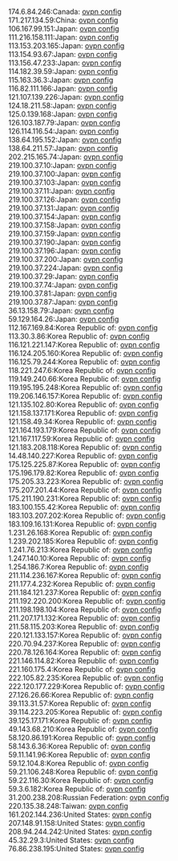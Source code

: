 174.6.84.246:Canada: [ovpn config](vpn/174_6_84_246.ovpn)  
171.217.134.59:China: [ovpn config](vpn/171_217_134_59.ovpn)  
106.167.99.151:Japan: [ovpn config](vpn/106_167_99_151.ovpn)  
111.216.158.111:Japan: [ovpn config](vpn/111_216_158_111.ovpn)  
113.153.203.165:Japan: [ovpn config](vpn/113_153_203_165.ovpn)  
113.154.93.67:Japan: [ovpn config](vpn/113_154_93_67.ovpn)  
113.156.47.233:Japan: [ovpn config](vpn/113_156_47_233.ovpn)  
114.182.39.59:Japan: [ovpn config](vpn/114_182_39_59.ovpn)  
115.163.36.3:Japan: [ovpn config](vpn/115_163_36_3.ovpn)  
116.82.111.166:Japan: [ovpn config](vpn/116_82_111_166.ovpn)  
121.107.139.226:Japan: [ovpn config](vpn/121_107_139_226.ovpn)  
124.18.211.58:Japan: [ovpn config](vpn/124_18_211_58.ovpn)  
125.0.139.168:Japan: [ovpn config](vpn/125_0_139_168.ovpn)  
126.103.187.79:Japan: [ovpn config](vpn/126_103_187_79.ovpn)  
126.114.116.54:Japan: [ovpn config](vpn/126_114_116_54.ovpn)  
138.64.195.152:Japan: [ovpn config](vpn/138_64_195_152.ovpn)  
138.64.211.57:Japan: [ovpn config](vpn/138_64_211_57.ovpn)  
202.215.165.74:Japan: [ovpn config](vpn/202_215_165_74.ovpn)  
219.100.37.10:Japan: [ovpn config](vpn/219_100_37_10.ovpn)  
219.100.37.100:Japan: [ovpn config](vpn/219_100_37_100.ovpn)  
219.100.37.103:Japan: [ovpn config](vpn/219_100_37_103.ovpn)  
219.100.37.11:Japan: [ovpn config](vpn/219_100_37_11.ovpn)  
219.100.37.126:Japan: [ovpn config](vpn/219_100_37_126.ovpn)  
219.100.37.131:Japan: [ovpn config](vpn/219_100_37_131.ovpn)  
219.100.37.154:Japan: [ovpn config](vpn/219_100_37_154.ovpn)  
219.100.37.158:Japan: [ovpn config](vpn/219_100_37_158.ovpn)  
219.100.37.159:Japan: [ovpn config](vpn/219_100_37_159.ovpn)  
219.100.37.190:Japan: [ovpn config](vpn/219_100_37_190.ovpn)  
219.100.37.196:Japan: [ovpn config](vpn/219_100_37_196.ovpn)  
219.100.37.200:Japan: [ovpn config](vpn/219_100_37_200.ovpn)  
219.100.37.224:Japan: [ovpn config](vpn/219_100_37_224.ovpn)  
219.100.37.29:Japan: [ovpn config](vpn/219_100_37_29.ovpn)  
219.100.37.74:Japan: [ovpn config](vpn/219_100_37_74.ovpn)  
219.100.37.81:Japan: [ovpn config](vpn/219_100_37_81.ovpn)  
219.100.37.87:Japan: [ovpn config](vpn/219_100_37_87.ovpn)  
36.13.158.79:Japan: [ovpn config](vpn/36_13_158_79.ovpn)  
59.129.164.26:Japan: [ovpn config](vpn/59_129_164_26.ovpn)  
112.167.169.84:Korea Republic of: [ovpn config](vpn/112_167_169_84.ovpn)  
113.30.3.86:Korea Republic of: [ovpn config](vpn/113_30_3_86.ovpn)  
116.121.221.147:Korea Republic of: [ovpn config](vpn/116_121_221_147.ovpn)  
116.124.205.160:Korea Republic of: [ovpn config](vpn/116_124_205_160.ovpn)  
116.125.79.244:Korea Republic of: [ovpn config](vpn/116_125_79_244.ovpn)  
118.221.247.6:Korea Republic of: [ovpn config](vpn/118_221_247_6.ovpn)  
119.149.240.66:Korea Republic of: [ovpn config](vpn/119_149_240_66.ovpn)  
119.195.195.248:Korea Republic of: [ovpn config](vpn/119_195_195_248.ovpn)  
119.206.146.157:Korea Republic of: [ovpn config](vpn/119_206_146_157.ovpn)  
121.135.102.80:Korea Republic of: [ovpn config](vpn/121_135_102_80.ovpn)  
121.158.137.171:Korea Republic of: [ovpn config](vpn/121_158_137_171.ovpn)  
121.158.49.34:Korea Republic of: [ovpn config](vpn/121_158_49_34.ovpn)  
121.164.193.179:Korea Republic of: [ovpn config](vpn/121_164_193_179.ovpn)  
121.167.117.59:Korea Republic of: [ovpn config](vpn/121_167_117_59.ovpn)  
121.183.208.118:Korea Republic of: [ovpn config](vpn/121_183_208_118.ovpn)  
14.48.140.227:Korea Republic of: [ovpn config](vpn/14_48_140_227.ovpn)  
175.125.225.87:Korea Republic of: [ovpn config](vpn/175_125_225_87.ovpn)  
175.196.179.82:Korea Republic of: [ovpn config](vpn/175_196_179_82.ovpn)  
175.205.33.223:Korea Republic of: [ovpn config](vpn/175_205_33_223.ovpn)  
175.207.201.44:Korea Republic of: [ovpn config](vpn/175_207_201_44.ovpn)  
175.211.190.231:Korea Republic of: [ovpn config](vpn/175_211_190_231.ovpn)  
183.100.155.42:Korea Republic of: [ovpn config](vpn/183_100_155_42.ovpn)  
183.103.207.202:Korea Republic of: [ovpn config](vpn/183_103_207_202.ovpn)  
183.109.16.131:Korea Republic of: [ovpn config](vpn/183_109_16_131.ovpn)  
1.231.26.168:Korea Republic of: [ovpn config](vpn/1_231_26_168.ovpn)  
1.239.202.185:Korea Republic of: [ovpn config](vpn/1_239_202_185.ovpn)  
1.241.76.213:Korea Republic of: [ovpn config](vpn/1_241_76_213.ovpn)  
1.247.140.10:Korea Republic of: [ovpn config](vpn/1_247_140_10.ovpn)  
1.254.186.7:Korea Republic of: [ovpn config](vpn/1_254_186_7.ovpn)  
211.114.236.167:Korea Republic of: [ovpn config](vpn/211_114_236_167.ovpn)  
211.177.4.232:Korea Republic of: [ovpn config](vpn/211_177_4_232.ovpn)  
211.184.121.237:Korea Republic of: [ovpn config](vpn/211_184_121_237.ovpn)  
211.192.220.200:Korea Republic of: [ovpn config](vpn/211_192_220_200.ovpn)  
211.198.198.104:Korea Republic of: [ovpn config](vpn/211_198_198_104.ovpn)  
211.207.171.132:Korea Republic of: [ovpn config](vpn/211_207_171_132.ovpn)  
211.58.115.203:Korea Republic of: [ovpn config](vpn/211_58_115_203.ovpn)  
220.121.133.157:Korea Republic of: [ovpn config](vpn/220_121_133_157.ovpn)  
220.70.94.237:Korea Republic of: [ovpn config](vpn/220_70_94_237.ovpn)  
220.78.126.164:Korea Republic of: [ovpn config](vpn/220_78_126_164.ovpn)  
221.146.114.82:Korea Republic of: [ovpn config](vpn/221_146_114_82.ovpn)  
221.160.175.4:Korea Republic of: [ovpn config](vpn/221_160_175_4.ovpn)  
222.105.82.235:Korea Republic of: [ovpn config](vpn/222_105_82_235.ovpn)  
222.120.177.229:Korea Republic of: [ovpn config](vpn/222_120_177_229.ovpn)  
27.126.26.66:Korea Republic of: [ovpn config](vpn/27_126_26_66.ovpn)  
39.113.31.57:Korea Republic of: [ovpn config](vpn/39_113_31_57.ovpn)  
39.114.223.205:Korea Republic of: [ovpn config](vpn/39_114_223_205.ovpn)  
39.125.17.171:Korea Republic of: [ovpn config](vpn/39_125_17_171.ovpn)  
49.143.68.210:Korea Republic of: [ovpn config](vpn/49_143_68_210.ovpn)  
58.120.86.191:Korea Republic of: [ovpn config](vpn/58_120_86_191.ovpn)  
58.143.6.36:Korea Republic of: [ovpn config](vpn/58_143_6_36.ovpn)  
59.11.141.96:Korea Republic of: [ovpn config](vpn/59_11_141_96.ovpn)  
59.12.104.8:Korea Republic of: [ovpn config](vpn/59_12_104_8.ovpn)  
59.21.106.248:Korea Republic of: [ovpn config](vpn/59_21_106_248.ovpn)  
59.22.116.30:Korea Republic of: [ovpn config](vpn/59_22_116_30.ovpn)  
59.3.6.182:Korea Republic of: [ovpn config](vpn/59_3_6_182.ovpn)  
31.200.238.208:Russian Federation: [ovpn config](vpn/31_200_238_208.ovpn)  
220.135.38.248:Taiwan: [ovpn config](vpn/220_135_38_248.ovpn)  
161.202.144.236:United States: [ovpn config](vpn/161_202_144_236.ovpn)  
207.148.91.158:United States: [ovpn config](vpn/207_148_91_158.ovpn)  
208.94.244.242:United States: [ovpn config](vpn/208_94_244_242.ovpn)  
45.32.29.3:United States: [ovpn config](vpn/45_32_29_3.ovpn)  
76.86.238.195:United States: [ovpn config](vpn/76_86_238_195.ovpn)  
